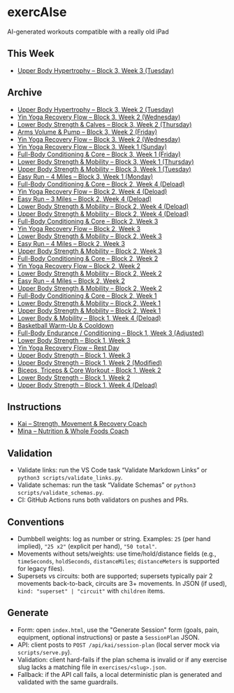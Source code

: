 # exercAIse

AI-generated workouts compatible with a really old iPad

## This Week

- [Upper Body Hypertrophy – Block 3, Week 3 (Tuesday)](workouts/3-3_Upper_Body_Hypertrophy.json)

## Archive

- [Upper Body Hypertrophy – Block 3, Week 2 (Tuesday)](workouts/3-2_Upper_Body_Hypertrophy.json)
- [Yin Yoga Recovery Flow – Block 3, Week 2 (Wednesday)](workouts/3-2_Yin_Yoga_Recovery_Flow.json)
- [Lower Body Strength & Calves – Block 3, Week 2 (Thursday)](workouts/3-2_Lower_Body_Strength_Calves.json)
- [Arms Volume & Pump – Block 3, Week 2 (Friday)](workouts/3-2_Arms_Volume_Pump.json)
- [Yin Yoga Recovery Flow – Block 3, Week 2 (Wednesday)](workouts/3-2_Yin_Yoga_Recovery_Flow.json)
- [Yin Yoga Recovery Flow – Block 3, Week 1 (Sunday)](workouts/3-1_Yin_Yoga_Recovery_Flow.json)
- [Full-Body Conditioning & Core – Block 3, Week 1 (Friday)](workouts/3-1_Full_Body_Conditioning_Core.json)
- [Lower Body Strength & Mobility – Block 3, Week 1 (Thursday)](workouts/3-1_Lower_Body_Strength_Mobility.json)
- [Upper Body Strength & Mobility – Block 3, Week 1 (Tuesday)](workouts/3-1_Upper_Body_Strength_Mobility.json)
- [Easy Run – 4 Miles – Block 3, Week 1 (Monday)](workouts/3-1_Easy_Run_4_Miles.json)
- [Full-Body Conditioning & Core – Block 2, Week 4 (Deload)](workouts/2-4_Full_Body_Conditioning_Core.json)
- [Yin Yoga Recovery Flow – Block 2, Week 4 (Deload)](workouts/2-4_Yin_Yoga_Recovery_Flow.json)
- [Easy Run – 3 Miles – Block 2, Week 4 (Deload)](workouts/2-4_Easy_Run_4_Miles.json)
- [Lower Body Strength & Mobility – Block 2, Week 4 (Deload)](workouts/2-4_Lower_Body_Strength_Mobility.json)
- [Upper Body Strength & Mobility – Block 2, Week 4 (Deload)](workouts/2-4_Upper_Body_Strength_Mobility.json)
- [Full-Body Conditioning & Core – Block 2, Week 3](workouts/2-3_Full_Body_Conditioning_Core.json)
- [Yin Yoga Recovery Flow – Block 2, Week 3](workouts/2-3_Yin_Yoga_Recovery_Flow.json)
- [Lower Body Strength & Mobility – Block 2, Week 3](workouts/2-3_Lower_Body_Strength_Mobility.json)
- [Easy Run – 4 Miles – Block 2, Week 3](workouts/2-3_Easy_Run_4_Miles.json)
- [Upper Body Strength & Mobility – Block 2, Week 3](workouts/2-3_Upper_Body_Strength_Mobility.json)
- [Full-Body Conditioning & Core – Block 2, Week 2](workouts/2-2_Full_Body_Conditioning_Core.json)
- [Yin Yoga Recovery Flow – Block 2, Week 2](workouts/2-2_Yin_Yoga_Recovery_Flow.json)
- [Lower Body Strength & Mobility – Block 2, Week 2](workouts/2-2_Lower_Body_Strength_Mobility.json)
- [Easy Run – 4 Miles – Block 2, Week 2](workouts/2-2_Easy_Run_4_Miles.json)
- [Upper Body Strength & Mobility – Block 2, Week 2](workouts/2-2_Upper_Body_Strength_Mobility.json)
- [Full-Body Conditioning & Core – Block 2, Week 1](workouts/2-1_Full_Body_Conditioning_Core.json)
- [Lower Body Strength & Mobility – Block 2, Week 1](workouts/2-1_Lower_Body_Strength_Mobility.json)
- [Upper Body Strength & Mobility – Block 2, Week 1](workouts/2-1_Upper_Body_Strength_Mobility.json)
- [Lower Body & Mobility – Block 1, Week 4 (Deload)](workouts/1-4_Lower_Body_Mobility_Deload.json)
- [Basketball Warm-Up & Cooldown](workouts/basketball_warmup_cooldown.json)
- [Full-Body Endurance / Conditioning – Block 1, Week 3 (Adjusted)](workouts/1-3_Full_Body_Endurance_Conditioning_Adjusted.json)
- [Lower Body Strength – Block 1, Week 3](workouts/1-3_Lower_Body_Strength.json)
- [Yin Yoga Recovery Flow – Rest Day](workouts/1-3_recovery_Yin_Yoga_Rest_Day.json)
- [Upper Body Strength – Block 1, Week 3](workouts/1-3_Upper_Body_Strength.json)
- [Upper Body Strength – Block 1, Week 2 (Modified)](workouts/1-2_Upper_Body_Strength_Modified.json)
- [Biceps, Triceps & Core Workout - Block 1, Week 2](workouts/1-2_Biceps_Triceps_Core_Workout.json)
- [Lower Body Strength – Block 1, Week 2](workouts/1-2_Lower_Body.json)
- [Upper Body Strength – Block 1, Week 4 (Deload)](workouts/1-4_Upper_Body_Strength_Deload.json)

## Instructions
- [Kai – Strength, Movement & Recovery Coach](.github/instructions/kai.instructions.md)
- [Mina – Nutrition & Whole Foods Coach](.github/instructions/mina.instructions.md)

## Validation
- Validate links: run the VS Code task “Validate Markdown Links” or `python3 scripts/validate_links.py`.
- Validate schemas: run the task “Validate Schemas” or `python3 scripts/validate_schemas.py`.
- CI: GitHub Actions runs both validators on pushes and PRs.

## Conventions
- Dumbbell weights: log as number or string. Examples: `25` (per hand implied), `"25 x2"` (explicit per hand), `"50 total"`.
- Movements without sets/weights: use time/hold/distance fields (e.g., `timeSeconds`, `holdSeconds`, `distanceMiles`; `distanceMeters` is supported for legacy files).
- Supersets vs circuits: both are supported; supersets typically pair 2 movements back-to-back, circuits are 3+ movements. In JSON (if used), `kind: "superset" | "circuit"` with `children` items.

## Generate
- Form: open `index.html`, use the "Generate Session" form (goals, pain, equipment, optional instructions) or paste a `SessionPlan` JSON.
- API: client posts to `POST /api/kai/session-plan` (local server mock via `scripts/serve.py`).
- Validation: client hard-fails if the plan schema is invalid or if any exercise slug lacks a matching file in `exercises/<slug>.json`.
- Fallback: if the API call fails, a local deterministic plan is generated and validated with the same guardrails.